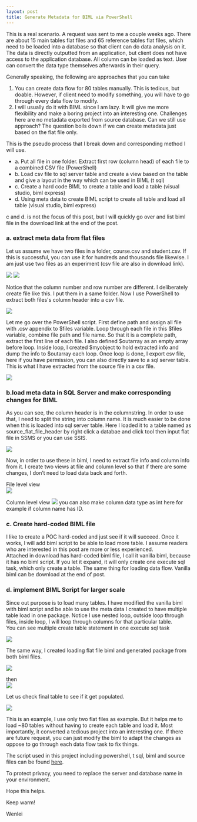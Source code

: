 ```yaml
---
layout: post
title: Generate Metadata for BIML via PowerShell
---
```


This is a real scenario. A request was sent to me a couple weeks ago. 
There are about 15 main tables flat files and 65 reference tables flat files, which need to be loaded into a database so that client can do data analysis on it.  The data is directly outputted from an application, but client does not have access to the application database. All column can be loaded as text. User can convert the data type themselves afterwards in their query. 

Generally speaking, the following are approaches that you can take
1.	You can create data flow for 80 tables manually. This is tedious, but doable.  However, if client need to modify something, you will have to go through every data flow to modify.
2.	I will usually do it with BIML since I am lazy. It will give me more flexibility and make a boring project into an interesting one.  Challenges here are no metadata exported from source database. Can we still use approach?   The question boils down if we can create metadata just based on the flat file only.

This is the pseudo process that I break down and corresponding method I will use.
* a.	Put all file in one folder.  Extract first row  (column head) of each file to a combined CSV file (PowerShell)
* b.	Load csv file to sql server table and create a view  based on the table and give a layout in the way which can be used in BIML (t sql)
* c.	Create a hard code BIML to create a table and load a table (visual studio, biml express)
* d.	Using meta data to create BIML script to create all table and load all table  (visual studio, biml express)  

c and d. is not the focus of this post, but I will quickly go over and list biml file in the download link at the end of the post.  

### a.	extract meta data from flat files
Let us assume we have two files in a folder, course.csv and student.csv.  If this is successful, you can use it for hundreds and thousands file likewise. I am just use two files as an experiment (csv file are also in download link).  

<img src="/images/blog30/course.PNG">  

<img src="/images/blog30/students.PNG">  

Notice that the column number and row number are different. I deliberately create file like this.  I put them in a same folder.  Now I use PowerShell to extract both files's column header into a csv file.

<img src="/images/blog30/powershell.PNG"> 

Let me go over the PowerShell script. First define path and assign all file with .csv appendix to $files variable.  Loop through each file in this $files variable, combine file path and file name. So that it is a complete path, extract the first line of each file.   I also defined $outarray as an empty array before loop. Inside loop, I created $myobject to hold extracted info and dump the info to $outarray each loop. Once loop is done, I export csv file, here if you have permission, you can also directly save to a sql server table. 
This is what I have extracted from the source file in a csv file.  

<img src="/images/blog30/meta_data_content.PNG"> 

### b.load meta data in SQL Server and make corresponding changes for BIML	
As you can see, the column header is in the columnstring.  In order to use that, I need to split the string into column name. It is much easier to be done when this is loaded into sql server table. Here I loaded it to a table named as source_flat_file_header by right click a databae and click tool then input flat file in SSMS or you can use SSIS.  

<img src="/images/blog30/import_flat_file.PNG"> 

Now, in order to use these in biml, I need to extract file info and column info from it. I create two views at file and column level so that if there are some changes, I don’t need to load data back and forth.  

File level view  
<img src="/images/blog30/file_metadata1.PNG">   

Column level view
<img src="/images/blog30/create_metadata2.PNG"> 
you can also make column data type as int here for example if column name has ID. 

### c. Create hard-coded BIML file	
I like to create a POC hard-coded and just see if it will succeed. Once it works, I will add biml script to be able to load more table. I assume readers who are interested in this post are more or less experienced.   
Attached in download has hard-coded biml file, I call it vanilla biml, because it has no biml script.  If you let it expand, it will only create one execute sql task, which only create a table.  The same thing for loading data flow.  Vanilla biml can be download at the end of post. 

### d. implement BIML Script for larger scale
Since out purpose is to load many tables.  I have modified the vanilla biml with biml script and be able to use the meta data I created to have multiple table load in one package. Notice I use nested loop, outside loop through files,  inside loop,  I will loop through columns for that particular table.   
You can see multiple create table statement in one execute sql task  

<img src="/images/blog30/create_table.PNG">   

The same way, I created loading flat file biml and generated package from both biml files.

<img src="/images/blog30/create_sample_table_ssis.PNG">   

then  
<img src="/images/blog30/load_to_table_ssis.PNG">   

Let us check final table to see if it get populated.   

<img src="/images/blog30/final_result.PNG">  

This is an example, I use only two flat files as example. But it helps me to load ~80 tables without having to create each table and load it. Most importantly, it converted a tedious project into an interesting one.  If there are future request, you can just modify the biml to adapt the changes as oppose to go through each data flow task to fix things.  

The script used in this project including powershell, t sql, biml and source files can be found <a href="Files/blog30.zip">here</a>.  

To protect privacy, you need to replace the server and database name in your environment.  

Hope this helps.  

Keep warm! 

Wenlei

